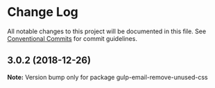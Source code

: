 # Change Log

All notable changes to this project will be documented in this file.
See [Conventional Commits](https://conventionalcommits.org) for commit guidelines.

## 3.0.2 (2018-12-26)

**Note:** Version bump only for package gulp-email-remove-unused-css
